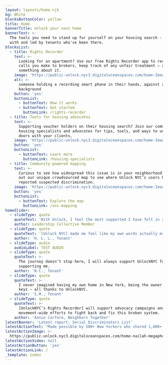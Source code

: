 ```yaml
---
layout: layouts/home.njk
bg: White
blocksButtonColor: yellow
title: Home
bannerTitle: Unlock your next home
bannerText: >-
  The tools you need to stand up for yourself on your housing search - created
  with and led by tenants who've been there.
blocksList:
  - title: Rights Recorder
    text: >-
      Looking for an apartment? Use our free Rights Recorder app to record phone
      calls you make to brokers, keep track of any unfair treatment – and do
      something about it.
    image: 'https://public-unlock.nyc3.digitaloceanspaces.com/home-Image 1.png'
    alt: >-
      someone holding a recording smart phone in their hands, against a yellow
      background
    button: 'yes'
    buttonList:
      - buttonText: How it works
      - buttonText: Get started
        buttonLink: /rights-recorder
  - title: Tools for housing advocates
    text: >-
      Supporting voucher holders on their housing search? Join our community of
      housing specialists and advocates for tips, tools, and ways to unlock more
      doors with your clients.
    image: 'https://public-unlock.nyc3.digitaloceanspaces.com/home-Image 2.png'
    button: 'yes'
    buttonList:
      - buttonText: Learn more
        buttonLink: /housing-specialists
  - title: Community-powered mapping
    text: >-
      Curious to see how widespread this issue is in your neighborhood? Check
      out our unique crowdsourced map to see where Unlock NYC’s users have
      reported suspected discrimination.
    image: 'https://public-unlock.nyc3.digitaloceanspaces.com/home-Image 3.png'
    button: 'yes'
    buttonList:
      - buttonText: Explore the map
        buttonLink: /soi-mapping
homeSlider:
  - slideType: quote
    quoteText: 'With Unlock, I feel the most supported I have felt in years.'
    author: Leadership Collective Member
  - slideType: quote
    quoteText: '[Unlock NYC] made me feel like my own words actually matter.'
    author: 'H. L. L., Tenant'
  - slideType: audio
    audioLabel: TEST AUDIO
  - slideType: quote
    quoteText: >-
      The journey doesn’t stop here, I will always support UnlockNYC for
      supporting me.
    author: 'N.C., Tenant'
  - slideType: quote
    quoteText: >-
      I never imagined having my own home in New York, being the owner of my own
      keys – all thanks to UnlockNYC.
    author: 'S.M., Tenant'
  - slideType: quote
    quoteText: >-
      [UnlockNYC’s Rights Recorder] will support advocacy campaigns and
      movement-wide efforts to fight back and fix this broken system.
    author: 'Annie Carforo, Neighbors Together'
latestBanner: 'Latest report: Serial Discriminators List'
latestActionText: "Made possible by 500+ New Yorkers who shared 1,800+ tips of suspected SOI discrimination across all five boroughs, our inaugural Serial Discriminators List shines a light on who is locking voucher holders out of housing –\_and how we can hold them accountable."
latestActionImage: >-
  https://public-unlock.nyc3.digitaloceanspaces.com/home-nailah-megaphone-rally-protest.jpeg
latestActionVideo: null
latestActionButton: 'yes'
latestActionLink: /
_template: index
---
```


